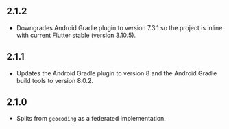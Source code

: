 ## 2.1.2

* Downgrades Android Gradle plugin to version 7.3.1 so the project is inline with current Flutter stable (version 3.10.5).

## 2.1.1

* Updates the Android Gradle plugin to version 8 and the Android Gradle build tools to version 8.0.2.

## 2.1.0

* Splits from `geocoding` as a federated implementation.